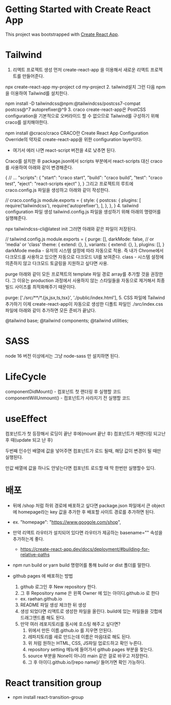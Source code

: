 # Getting Started with Create React App

This project was bootstrapped with [Create React App](https://github.com/facebook/create-react-app).

# Tailwind

1. 리액트 프로젝트 생성
먼저 create-react-app 을 이용해서 새로운 리액트 프로젝트를 만들어준다.

npx create-react-app my-project
cd my-project
2. tailwind설치
그런 다음 npm을 이용하여 Tailwind를 설치한다.

npm install -D tailwindcss@npm:@tailwindcss/postcss7-compat postcss@^7 autoprefixer@^9
3. craco
create-react-app은 PostCSS configuration을 기본적으로 오버라이드 할 수 없으므로 Tailwind를 구성하기 위해 craco를 설치해야한다.

npm install @craco/craco
CRACO란 Create React App Configuration Override의 약자로 create-react-app을 위한 configuration layer이다.

- 여기서 에러 나면 react-script 버전을 4로 낮추면 된다.

Craco를 설치한 후 package.json에서 scripts 부분에서 react-scripts 대신 craco를 사용하여 아래와 같이 변경해준다.

{
    // ...
    "scripts": {
     "start": "craco start",
     "build": "craco build",
     "test": "craco test",
      "eject": "react-scripts eject"
    },
  }
그리고 프로젝트의 루트에 craco.config.js 파일을 생성하고 아래와 같이 작성한다.

// craco.config.js
module.exports = {
  style: {
    postcss: {
      plugins: [
        require('tailwindcss'),
        require('autoprefixer'),
      ],
    },
  },
}
4. tailwind configuration 파일 생성
tailwind.config.js 파일을 생성하기 위해 아래의 명령어를 실행해준다.

npx tailwindcss-cli@latest init
그러면 아래와 같은 파일이 저장된다.

// tailwind.config.js
module.exports = {
  purge: [],
  darkMode: false, // or 'media' or 'class'
  theme: {
    extend: {},
  },
  variants: {
    extend: {},
  },
  plugins: [],
}
darkMode
media - 유저의 시스템 설정에 따라 자동으로 적용. 즉 내가 Chrome에서 다크모드를 사용하고 있으면 자동으로 다크모드 UI를 보여준다.
class - 시스템 설정에 의존하지 않고 다크모드 토글링을 지원하고 싶다면 사용.

purge
아래와 같이 모든 프로젝트의 template 파일 경로 array를 추가할 것을 권장한다. 그 이유는 production 과정에서 사용하지 않는 스타일들을 자동으로 제거해서 최종 빌드 사이즈를 최적화해주기 때문이다.

purge: ['./src/**/*.{js,jsx,ts,tsx}', './public/index.html'],
5. CSS 파일에 Tailwind 추가하기
이제 create-react-app이 자동으로 생성한 디폴트 파일인 ./src/index.css 파일에 아래와 같이 추가하면 모든 준비가 끝났다.

@tailwind base;
@tailwind components;
@tailwind utilities;



# SASS

node 16 버전 이상에서는 그냥 node-sass 만 설치하면 된다.

# LifeCycle
componentDidMount() - 컴포넌트 첫 랜더링 후 실행할 코드
componentWillUnmount() - 컴포넌트가 사라지기 전 실행할 코드


# useEffect
컴포넌트가 첫 등장해서 로딩이 끝난 후에(mount 끝난 후)
컴포넌트가 재렌더링 되고난 후 때(update 되고 난 후)

두번째 인수인 배열에 값을 넣어주면
컴포넌트가 로드 될때, 해당 값이 변경이 될 때만 실행된다.

만값 배열에 값을 하나도 안넣는다면 컴포넌트 로드할 때 딱 한번만 실행할수 있다.

# 배포

- 뒤에 /shop 처럼 하위 경로에 배포하고 싶다면 package.json 파일에서 큰 object에 homepage라는 key 값을 추가한 후 배포할 사이트 경로를 추가하면 된다.
- ex. "homepage": "https://www.googole.com/shop",
- 만약 리액트 라우터가 설치되어 있다면 라우터가 제공하는 basename="" 속성을 추가하는게 좋다.
  - https://create-react-app.dev/docs/deployment/#building-for-relative-paths

- npm run build or yarn build 명령어를 통해 build or dist 폴더를 말한다.

- github pages 에 배포하는 방법
  1. github 로그인 후 New repository 한다.
  2. 그 후 Repository name 은 왼쪽 Owner 에 있는 아이디.github.io 로 한다 
   - ex. raehan.github.io
  3. README 파일 생성 체크한 뒤 생성
  4. 생성 되었다면 리액트로 생성한 파일을 올린다. build에 있는 파일들을 깃헙에 드래그앤드롭 해도 된다.
  5. 만약 여러 레포지토리를 동시에 호스팅 해주고 싶다면?
     1. 위에서 만든 이름.github.io 를 지우면 안된다.
     2. 레파지토리를 새로 만드는데 이름은 마음대로 해도 된다.
     3. 위 처럼 원하는 HTML, CSS, JS파일 업로드하고 확인 누른다.
     4. repository setting 메뉴에 들어가서 github pages 부분을 찾는다.
     5. source 부분을 None이 아니라 main 같은 걸로 바꾸고 저장한다.
     6. 그 후 아이디.github.io/[repo name]/ 들어가면 확인 가능하다.

# React transition group

- npm install react-transition-group

<CSSTransition in={toggle} classNames="wow" timeout={500}>
<!-- toggle true false 왔다갔다 하면서 트랜지션을 준다. -->
<!-- classNames 는 css에서 쓰일 클래스 이름 -->
  <TabContent category={category} setToggle={setToggle}></TabContent>
  <!-- 
    useEffect(() => {
      setToggle(true)
    });

    useEffect 로 새 컴포넌트로 오면 애니메이션을 준다.
  -->
</CSSTransition>


# Redux

npm i redux react-redux

// index.js
import { Provider } from 'react-redux';

let store = createStore(() => {
  return [{ id: 0, name: '신발', quan: 2 }]
})

<Provider store={store}>
  <App />
</Provider>

// Cart.js
import { connect } from 'react-redux';

function propsfyOfState(state) { ->  redux store 데이터 가져와서 props로 변환해주는 함수
  return {
    thisComponentState: state
  }
}

export default connect(propsfyOfState)(Cart);
-> ()() 는 첫번째 함수에서 함수르 리턴하기 때문. 그냥 라이브러리 문법.

props에 thisComponentState 값이 들어온다.

오늘 총정리를 하자면

- redux는 props 전송 귀찮을 때 사용합니다.

- 일단 redux를 설치부터 하고 셋팅까지 완료합니다.

 

셋팅은

1. index.js에 <Provider>를 import 해오신 다음

2. state 값공유를 원하는 컴포넌트를 감싸면 됩니다.

3. createStore를 import 해오신 다음 사용법에 의해 state를 만들어 let store라는 변수에 저장합니다.

4. <Provider store={store}> 이렇게 store를 등록하면

이제 Provider로 감싼 컴포넌트는 전부 store안에 있던 값을 props없이 공유 가능합니다.

 

 

store안에 있던 state 사용은

원하는 컴포넌트 파일 가셔서

1. 하단에 function state를props화() 를 하나 만들어주고 state를 props로 등록합니다.

2. 그리고 또 하단에 export default connect(state를props화)(Cart); 

이렇게 사용하시면 이제 아까 만들어둔 state가 props로 등록이 된 것입니다. 

props.state이름 이렇게 저장된 state를 자유롭게 사용할 수 있습니다.

// Cart.js

const Cart = (props) => {
  console.log(props.reduxState)
  const loadState = props.reduxState;
  
  ...

   {loadState.map((cart) => (

  ...

  function propsfyOfState(state) {
  return {
    reduxState: state
  }
}

export default connect(propsfyOfState)(Cart); 
 
# 리듀서 초기 세팅
// index.js
function reducer() {
  return [{ id: 0, name: '신발', quan: 2 }]
}

let store = createStore(reducer);

or

let initialState = [{ id: 0, name: '신발', quan: 2 }] // 초기 값

function reducer(state = initialState, action) {
  return state; // 여기에 수정 할 방법을 정의
}

let store = createStore(reducer);

# 리듀서에 데이터 수정방법 정의

// index.js
function reducer(state = initialState, action) {
  if(action.type === 'INCREMENT') {
    console.log('수량증가')
    return state;
  } else {
    return state;
  }
}

// UserComponent.js
<button onClick={() => { props.dispatch({ type: "INCREMENT" })}}>+</button>

# 리듀서가 여러개일때
// index.js 
// 하나 더 정의
let initialAlert = true;
function reducer2(state = initialAlert, action) {
  return state;
}

// redux의 combineReducers 메서드를 이용해 리듀서를 합쳐준다.
// let store = createStore(reducer);
let store = createStore(combineReducers({ reducer, reducer2 }))

// UserComponent
// 수정
function propsfyOfState(state) {
  console.log(state)
  return {
    // reduxState: state,
    reduxState: state.reducer,
    isAlert: state.reducer2
  }
}

// action 추가
// index.js
function reducer2(state = initialAlert, action) {
  if(action.type === "HIDE") {
    return false;
  } else {
    return state;
  }
}

// or

function reducer2(state = initialAlert, action) {
  if(action.type === "HIDE") {
    state = false;
    return state;
  } else {
    return state;
  }
}

// UserComponent
{ props.isAlert }
<button onClick={() => { props.dispatch({ type: 'HIDE' })}}>닫기</button>

# 모든 데이터를 리덕스에 옮길 필요는 없다.

# redux 는 꽤 복잡하다.
### react effector, react recoil 같은 라이브러리도 있다.
### react recoil 은 페북 개발자들이 만드는 것

# 리듀서로 값 보내기
// index.js
function reducer(state = initialState, action) {
  if(action.type === 'INCREMENT') {
    console.log('수량증가')
    return state;
  } else if(action.type === "ADD") {
    console.log(action);
    const newState = state.concat({ id: state.length, name: action.payload.title, quan: 1 })
    return newState;
  } else {
    return state;
  }
}

// UserComponent.js
const Detail = (props) => {

...

<button onClick={() => props.dispatch({ type: 'ADD', payload: item }) }>주문하기</button>

...

function propsfyOfState(state) {
  return {
    // reduxState: state,
    reduxState: state.reducer,
    isAlert: state.reducer2
  }
}

export default connect(propsfyOfState)(Detail);

# redux 사용 이유
1. 모든 컴포넌트가 props 없어도 state 사용 가능
2. state  버그 관리가 용이하다.
  - state는 수정하려면 reducer를 밀 정의해 놔야하는데 범인을 여기에서 쉽게 찾을수 있다.

# useSelecotr
// UserComponent
import { useSelector } from 'react-redux';

let state = useSelector(state => state);
let loadState = state.reducer;
let isAlert = state.reducer2;

{ isAlert === true ? 

// 다시 원래대로
export default Cart;

# useDispatch
// UserComponent
import { useDispatch } from 'react-redux';
let dispatch = useDispatch();

<button onClick={() => { dispatch({ type: "INCREMENT" })}}>+</button>
<button onClick={() => { dispatch({ type: 'HIDE' })}}>닫기</button>

# 리듀서를 더 예쁘게
function reducer(state, 액션){
  
  if (액션.type === '수량증가'){
    return 수량증가된state
  } else if (액션.type === '수량감소'){
    return 수량감소된state
  } else {
    return state
  }
}

function reducer(state, 액션){
  
  switch (액션.type) {
    case '수량증가' :
      return 수량증가된state;
    case '수량감소' : 
      return 수량감소된state;
    default : 
      return state
  }

}

# 여러 컴포넌트중 하나 보여줄 때 오브젝트 자료형을 응용한 enum을 사용하면 좋다.


  const [currentCategory, setCurrentCategory] = useState('info');
  const categories = ['info', 'shipping', 'refund']

  const setRandomComponent = () => {
    setCurrentCategory(categories[Math.floor(Math.random()*3)]);
  }

<p><button onClick={setRandomComponent}>랜덤 컴포넌트 보여주기</button></p>
{
  {
    info: <div>상품정보</div>,
    shipping: <div>배송관련</div>,
    refund: <div>환불약관</div>,
  }[currentCategory] // -> 이걸 그냥 볌수로 분리해도 무방
}

# 리액트 setState 함수 특징
- setTimeout 처럼 비동기적으로실행된다.
- 모았다가 한번에 실행된다.
- 가장 좋은 방법은 useEffect 를 사용하여 특정 state가 변경될 때 useEffect를 실행할 수 있게 한다.

- 예를 들면 count, age 가 useState로 있고 count를 먼저 증가 시킨 후 특정 카운트 이하일때만 age를 실행 시켜주면 특정 카운트가 됐을때 count가 아직 변하지 않는 걸로 읽혀 age가 올라간다.
- ex
setCount(count+1);
if ( count < 3 ) {
  setAge(age+1);
}

useEffect(()=>{
  if ( count < 3 ) {
    setAge(age+1)
  }
 }, [count]) 

// 하지만 useEffect를 위 처럼 써도 첫 페이지 로드될 때 한번 실행되기 때문에 코드를 막아줘야한다. 
// 처음 페이지 로드시 useEffect 실행을 막는 코드를 사용하던가 아래 코드를 사용해도 된다.
useEffect(()=>{
  if ( count != 0 && count < 3 ) {
    setAge(age+1)
  }
 }, [count]) 

// 혹은 count, age를 한 state에 array, object 자료형을 써도 된다.
// 또는 굳이 state로 만들지 않고 일반 변수로..??

1. 함수나 오브젝트는 변수에 담아 쓰는게 좋다.
- 리액트적인 개념은 아니고 그냥 메모리 공간을 아낄 수 있는 JS 코딩 관습

function UserComponent() {
  return (
    <div style={{ color: 'red' }}></div>
  )
}

->

const style = { color: 'red' }; // 컴포넌트 밖에

function UserComponent() {
  return (
    <div style={style}></div>
  )
}

이유는 컴포넌트가 재랜더링될 때 변수에 저장되지 않은 이름없는 object, function 류의 자료형들은 매번 새로운 메모리 영역을 할당해줘야하기 때문에 성능상 불리하다.
만약 class로 만든 컴포넌트는 class 안에 함수 집어넣는 공간에 사용하면 된다.

2. 애니메이션 줄 때 레이아웃 변경 애니메이션은 좋지 않음
windth, height, margin, padding, left, right, top. bottom 같은 값을 자바스크립트나 transition을 이용해 변경시키는건 브라우저 입장에서 부담이 된다. (자세한건 CSS 렌더링 단계를 찾아보자.)
애니메이셔을 넣어도 성능에 큰 지장이 없도록 transform, opacity같은 css속성을 이용한다.
transform은 사이즈 변경, 좌표이동, 회전 전부 가능한 좋은 속성이다.

# lazy loading

// App.js
import React, { lazy, Suspense } from 'react';

const Detail = lazy(() => { return import('./components/Detail') });

<Suspense fallback={ <div>로딩중입니다~!</div> }>
  <Route path="/detail/:id" component={() => (<Detail list={list}></Detail>)}></Route>
</Suspense>

# 재렌더링을 막는 memo

// App.js
const [name, setName] = useState('이름');

<Parent name={name} age="20"></Parent>
<button onClick={() => setName(name + '0')}>이름 추가</button>

// Parent.js
const Parent = (props) => {
  return (
    <div>
      <Child1 name={props.name}></Child1>
      <Child2 age={props.age}></Child2>
    </div>
  );
};

const Child1 = (props) => {
  useEffect(() => console.log('Child1 렌더링'));
  
  return <div>1111 {props.name}</div>
}

const Child2 = (props) => {
  useEffect(() => console.log('Child2 렌더링'));
  
  return <div>2222 {props.age}</div>
}

이런 코드에서 App.js에 Parent 속성은 이름값만 변경 돼도 부모 컴포넌트와 자식 컴포넌트 전체가 재렌더링 된다.
부모가 재렌더링 되면 아래에 있는 자식도 다 같이 재렌더링 되기 때문.

이때 memo를 써서 불필요한 재렌더링을 막을수 있다.
memo 를 사용하면 props 변경이 안된 컴포넌트는 재렌더링 하지 않는다.
참고로 function 함수(){} 가 아니라 let 함수 = function(){} 로 만들어야 memo를 쓸수 있다.

다만 memo도 props가 매우 방대하고 큰 경우에는 오히려 손해이다.
memo로 감싼 컴포넌트는 헛되게 재렌더링을 안시키려고 기존 props와 바뀐 props를 비교하는 연산이 추가로 진행된다.
props가 크고 복잡하면 이거 자체로도 부담이 될 수 있다.
쓸지 말지 평가하려면 리액트 개발자도우게엇 렌더링 속도를 측정해보자.

# PWA
구글이 밀고있는 웹사이트를 앱처럼 사용할 수 있게 만드는 기술


### 장점
- 스마트폰, 태블릿 바탕화면에 웹사이트를 설치 가능.
- 오프라인에서도 동작할 수 있다.
  - service-worker.js 파일과 브라우저의 Cache storage 덕분
  - 자바스크립트로 게임 같은거 만들때 유용
- 설치 유도 비용이 매우 적다.
  - 앱설치를 유도하는 마케팅 비용이 적게 든다.
  - 구글플레이스토어 방문해서 앱 설치하고 다운받게 하는건 항상 매우 높은 마케팅비용이 든다.
  - PWA라면 웹사이트 방문자들에게 간단한 팝업을 띄워서 설치유도할 수 있다.


### npx create-react-app 프로젝트명 --template cra-template-pwa
- 기존 프로젝트를 pwa로 만드려면 프로젝트를 새로 만들어서 복붙하는게 더 낫다.

그 후 index.js 하단을
serviceWorkerRegistration.unregister(); 에서
serviceWorkerRegistration.register(); 로 변경

그 후 yarn build, npm run build 하면 manifest, service-worker.js 파일이 자동으로 생성된다.

# manifest
- 아이콘
- 처음 앱을 켰을때 주소
- 앱을 켰을때 상단바를 켤껀지 끌껀지

# service worker
앱은 자원을 미리 설치해서 사용하는데 그걸 도와주는 설정

- 위 두 파일이 있으면 자동으로 브라우저가 PWA로 인식한다.
- 그리고 HTTPS 사이트여야 한다.

# 개발자도구로 PWA 디버깅하기
build 후 사이트를 호스틍받아 올리거나 live-server를 build 폴더에(dist) 있는 index.html 를 올려본다.
